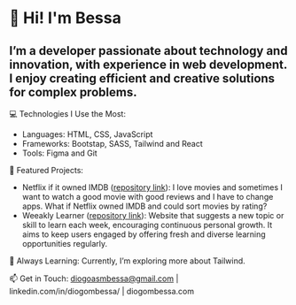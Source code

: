 # 👋 Hi! I'm Bessa
## I’m a developer passionate about technology and innovation, with experience in web development. I enjoy creating efficient and creative solutions for complex problems.

💻 Technologies I Use the Most:

- Languages: HTML, CSS, JavaScript
- Frameworks: Bootstap, SASS, Tailwind and React
- Tools: Figma and Git

🔭 Featured Projects:

- Netflix if it owned IMDB ([repository link](https://github.com/bessarena/odin-project)): I love movies and sometimes I want to watch a good movie with good reviews and I have to change apps. What if Netflix owned IMDB and could sort movies by rating?
- Weeakly Learner ([repository link](https://github.com/bessarena/odin-project)): Website that suggests a new topic or skill to learn each week, encouraging continuous personal growth. It aims to keep users engaged by offering fresh and diverse learning opportunities regularly.

🌱 Always Learning: Currently, I’m exploring more about Tailwind.

📫 Get in Touch: diogoasmbessa@gmail.com | linkedin.com/in/diogombessa/ | diogombessa.com
